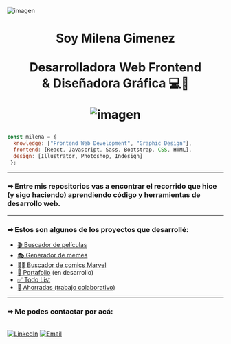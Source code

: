 ![imagen](./images/banner.gif)

<h1 align="center">
Soy Milena Gimenez <br><br>
Desarrolladora Web Frontend <br>
& Diseñadora Gráfica 💻🎨

![imagen](./images/banner-down.gif)</h1>


```javascript
const milena = {
  knowledge: ["Frontend Web Development", "Graphic Design"],
  frontend: [React, Javascript, Sass, Bootstrap, CSS, HTML],
  design: [Illustrator, Photoshop, Indesign]
 };
  ```
***
### ➡ Entre mis repositorios vas a encontrar el recorrido que hice (y sigo haciendo) aprendiendo código y herramientas de desarrollo web.
***

### ➡ Estos son algunos de los proyectos que desarrollé:

- [🎬 Buscador de películas](https://github.com/MilenaGimenez/movies-project)
- [🎭 Generador de memes](https://github.com/julietapennini/proyecto-ahorradas)
- [🦸‍♂️ Buscador de comics Marvel](https://github.com/julietapennini/proyecto-ahorradas)
- [💼 Portafolio](https://github.com/julietapennini/proyecto-ahorradas) (en desarrollo)
- [✅ Todo List](https://github.com/julietapennini/proyecto-ahorradas)
- [💸 Ahorradas (trabajo colaborativo)](https://github.com/julietapennini/proyecto-ahorradas)

***
### ➡ Me podes contactar por acá:
<br>
<a href="https://www.linkedin.com/in/milena-gimenez/" target="_blank"><img alt="LinkedIn" src="https://img.shields.io/badge/LinkedIn-@milenagimenez-blue?style=flat&logo=linkedin"></a> <a href="mailto:milenanicolegimenez@gmail.com"><img alt="Email" src="https://img.shields.io/badge/Email-milenanicolegimenez@gmail.com- red?style=flat&logo=gmail"></a>



  




